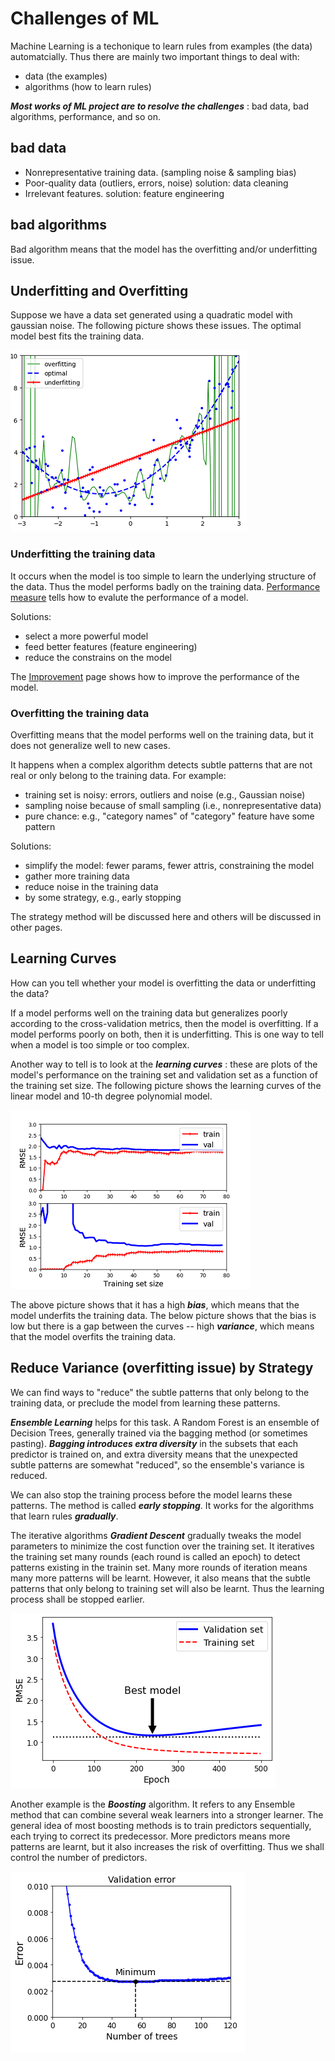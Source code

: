 # Challenges of ML

Machine Learning is a techonique to learn rules
from examples (the data) automatcially. Thus there
are mainly two important things to deal with:

* data (the examples)
* algorithms (how to learn rules)

***Most works of ML project are to resolve the challenges*** :
bad data, bad algorithms, performance, and so on.

## bad data

* Nonrepresentative training data. (sampling noise & sampling bias)
* Poor-quality data (outliers, errors, noise) solution: data cleaning
* Irrelevant features. solution: feature engineering
  
## bad algorithms

Bad algorithm means that the model has the
overfitting and/or underfitting issue.

## Underfitting and Overfitting

Suppose we have a data set generated
using a quadratic model with gaussian noise.
The following picture shows these issues.
The optimal model best fits the training data.

![overfitting and underfitting](./pic/overfitting_underfitting.png)

### Underfitting the training data

It occurs when the model is too simple to learn
the underlying structure of the data. Thus the model
performs badly on the training data.
[Performance measure](./performance_measures.md) tells
how to evalute the performance of a model.

Solutions:

* select a more powerful model
* feed better features (feature engineering)
* reduce the constrains on the model

The [Improvement](./improvement.md) page shows how to
improve the performance of the model.

### Overfitting the training data

Overfitting means that the model performs well on
the training data, but it does not generalize well
to new cases.

It happens when a complex algorithm detects subtle patterns
that are not real or only belong to the training data. For example:

* training set is noisy: errors, outliers and noise (e.g., Gaussian noise)
* sampling noise because of small sampling (i.e., nonrepresentative data)
* pure chance: e.g., "category names" of "category" feature have some pattern

Solutions:

* simplify the model: fewer params, fewer attris, constraining the model
* gather more training data
* reduce noise in the training data
* by some strategy, e.g., early stopping

The strategy method will be discussed here and others
will be discussed in other pages.

## Learning Curves

How can you tell whether your model is overfitting the data
or underfitting the data?

If a model performs well on the training data
but generalizes poorly according to the cross-validation
metrics, then the model is overfitting.
If a model performs poorly on both, then it is underfitting.
This is one way to tell when a model is too simple
or too complex.

Another way to tell is to look at the ***learning curves*** :
these are plots of the model's performance on the
training set and validation set as a function of
the training set size. The following picture shows
the learning curves of the linear model and 10-th degree polynomial model.

![learning curves](./pic/learning_curves.png)

The above picture shows that it has a high ***bias***,
which means that the model underfits the training data.
The below picture shows that the bias is low but there
is a gap between the curves -- high ***variance***, which means
that the model overfits the training data.

## Reduce Variance (overfitting issue) by Strategy

We can find ways to "reduce" the subtle patterns
that only belong to the training data,
or preclude the model from learning these patterns.

***Ensemble Learning*** helps for this task.
A Random Forest is an ensemble of Decision Trees,
generally trained via the bagging method (or sometimes
pasting). ***Bagging introduces extra diversity***
in the subsets that each predictor is trained on,
and extra diversity means that the unexpected subtle
patterns are somewhat "reduced", so the ensemble's
variance is reduced.

We can also stop the training process before the model
learns these patterns. The method is called ***early stopping***.
It works for the algorithms that learn rules ***gradually***.

The iterative algorithms ***Gradient Descent*** gradually
tweaks the model parameters to minimize the cost function
over the training set. It iteratives the training set
many rounds (each round is called an epoch) to detect
patterns existing in the trainin set. Many more rounds
of iteration means many more patterns will be learnt.
However, it also means that the subtle patterns that
only belong to training set will also be learnt. Thus
the learning process shall be stopped earlier.

![early stopping](./pic/early_stopping.png)

Another example is the ***Boosting*** algorithm. It refers to
any Ensemble method that can combine several
weak learners into a stronger learner. The general
idea of most boosting methods is to train predictors
sequentially, each trying to correct its predecessor.
More predictors means more patterns are learnt, but
it also increases the risk of overfitting. Thus we
shall control the number of predictors.

![early stopping of boosting](./pic/early_stopping_boosting.png)

